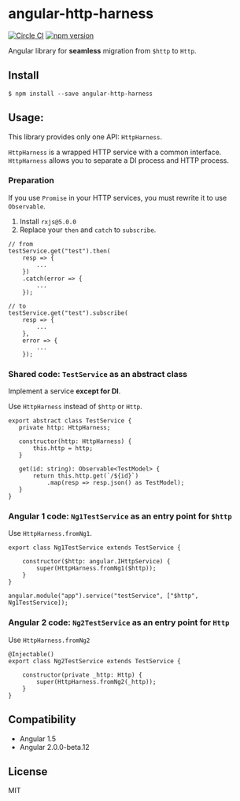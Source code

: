 # angular-http-harness
[![Circle CI](https://circleci.com/gh/laco0416/angular-http-harness/tree/master.svg?style=svg)](https://circleci.com/gh/laco0416/angular-http-harness/tree/master)
[![npm version](https://badge.fury.io/js/angular-http-harness.svg)](https://badge.fury.io/js/angular-http-harness)

Angular library for **seamless** migration from `$http` to `Http`.

## Install

```
$ npm install --save angular-http-harness
```

## Usage:
This library provides only one API: `HttpHarness`.

`HttpHarness` is a wrapped HTTP service with a common interface.
`HttpHarness` allows you to separate a DI process and HTTP process.

### Preparation
If you use `Promise` in your HTTP services, you must rewrite it to use `Observable`.

1. Install `rxjs@5.0.0`
2. Replace your `then` and `catch` to `subscribe`.

```
// from
testService.get("test").then(
    resp => {
        ...
    })
    .catch(error => {
        ...
    });

// to
testService.get("test").subscribe(
    resp => {
        ...
    },
    error => {
        ...
    });
```

### Shared code: `TestService` as an abstract class
Implement a service **except for DI**.

Use `HttpHarness` instead of `$http` or `Http`.

```
export abstract class TestService {
   private http: HttpHarness;

   constructor(http: HttpHarness) {
       this.http = http;
   }

   get(id: string): Observable<TestModel> {
       return this.http.get(`/${id}`)
           .map(resp => resp.json() as TestModel);
   }
}
```

### Angular 1 code: `Ng1TestService` as an entry point for `$http`
Use `HttpHarness.fromNg1`.
```
export class Ng1TestService extends TestService {

    constructor($http: angular.IHttpService) {
        super(HttpHarness.fromNg1($http));
    }
}

angular.module("app").service("testService", ["$http", Ng1TestService]);
```

### Angular 2 code: `Ng2TestService` as an entry point for `Http`
Use `HttpHarness.fromNg2`

```
@Injectable()
export class Ng2TestService extends TestService {

    constructor(private _http: Http) {
        super(HttpHarness.fromNg2(_http));
    }
}
```

## Compatibility

* Angular 1.5
* Angular 2.0.0-beta.12

## License
MIT
